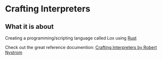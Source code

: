 # Crafting Interpreters

## What it is about

Creating a programming/scripting language called Lox using [Rust](https://www.rust-lang.org/)

Check out the great reference documention: [Crafting Interpreters by Robert Nystrom](https://craftinginterpreters.com/)
